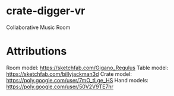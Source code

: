 # crate-digger-vr
Collaborative Music Room

# Attributions
Room model: https://sketchfab.com/Gigano_Regulus
Table model: https://sketchfab.com/billyjackman3d
Crate model: https://poly.google.com/user/7mO_tLge_HS
Hand models: https://poly.google.com/user/50V2V9TE7hr

